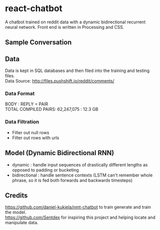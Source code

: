 # react-chatbot
A chatbot trained on reddit data with a dynamic bidirectional recurrent neural network. Front end is written in Processing and CSS.

## Sample Conversation


## Data
Data is kept in SQL databases and then filed into the training and testing files. </br>
Data Source: http://files.pushshift.io/reddit/comments/ </br>

### Data Format
BODY : REPLY = PAIR </br>
TOTAL COMPILED PAIRS: 62,247,075 : 12.3 GB

### Data Filtration
- Filter out null rows </br>
- Filter out rows with urls

## Model (Dynamic Bidirectional RNN)
- dynamic : handle input sequences of drastically different lengths as opposed to padding or bucketing </br>
- bidirectional : handle sentence contexts (LSTM can't remember whole phrase, so it is fed both forwards and backwards timesteps) </br>

## Credits
https://github.com/daniel-kukiela/nmt-chatbot to train generate and train the model. </br>
https://github.com/Sentdex for inspiring this project and helping locate and manipulate data.
